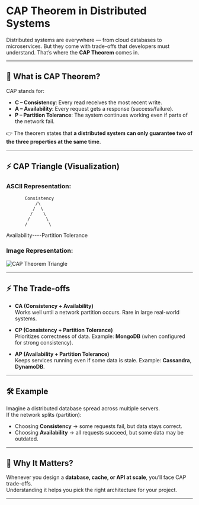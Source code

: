 # CAP Theorem in Distributed Systems  

Distributed systems are everywhere — from cloud databases to microservices. But they come with trade-offs that developers must understand. That’s where the **CAP Theorem** comes in.  

---

## 🔑 What is CAP Theorem?  
CAP stands for:  
- **C – Consistency**: Every read receives the most recent write.  
- **A – Availability**: Every request gets a response (success/failure).  
- **P – Partition Tolerance**: The system continues working even if parts of the network fail.  

👉 The theorem states that **a distributed system can only guarantee two of the three properties at the same time**.  

---

## ⚡ CAP Triangle (Visualization)  

### ASCII Representation:
           Consistency
               /\
              /  \
             /    \
            /      \
           /        \
Availability----Partition Tolerance


### Image Representation:
![CAP Theorem Triangle](https://upload.wikimedia.org/wikipedia/commons/5/5a/CAP_Theorem.png)

---

## ⚡ The Trade-offs  
- **CA (Consistency + Availability)**  
  Works well until a network partition occurs. Rare in large real-world systems.  

- **CP (Consistency + Partition Tolerance)**  
  Prioritizes correctness of data. Example: **MongoDB** (when configured for strong consistency).  

- **AP (Availability + Partition Tolerance)**  
  Keeps services running even if some data is stale. Example: **Cassandra**, **DynamoDB**.  

---

## 🛠 Example  
Imagine a distributed database spread across multiple servers.  
If the network splits (partition):  
- Choosing **Consistency** → some requests fail, but data stays correct.  
- Choosing **Availability** → all requests succeed, but some data may be outdated.  

---

## 🚀 Why It Matters?  
Whenever you design a **database, cache, or API at scale**, you’ll face CAP trade-offs.  
Understanding it helps you pick the right architecture for your project.  

---

